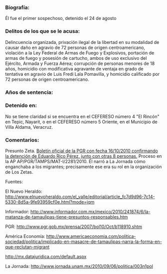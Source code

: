 ### Biografía: 

Él fue el primer sospechoso, detenido el 24 de agosto

### Delitos de los que se le acusa:

Delincuencia organizada, privación ilegal de la libertad en su modalidad de causar daño en agravio de 72 personas de origen centroamericano, violación a la Ley Federal de Armas de Fuego y Explosivos, portación de armas de fuego y posesión de cartucho, ambos de uso exclusivo del Ejército, Armada y Fuerza Aérea; corrupción de personas menores de 18 años, homicidio con modificativa agravante de ventaja en grado de tentativa en agravio de Luis Fredi Lala Pomavilla, y homicidio calificado por 72 personas de origen centroamericano.

### Años de sentencia:

### Detenido en:

No se tiene claridad si se encuentra en  el CEFERESO número 4 "El Rincón" en Tepic, Nayarit, o en el CEFERESO número 5 Oriente, en el Municipio de Villa Aldama, Veracruz.

### Comentarios:

Presunto Zeta.
[Boletín oficial de la PGR con fecha 16/10/2010 confirmando la detención de Eduardo Rico Pérez, junto con otras 8 personas.](http://www.pgr.gob.mx/prensa/2007/bol10/Oct/b118910.shtm)
Proceso en la AP AP/PGR/TAMPS/MAT-I/2281/2010.
Él narró a La Jornada cómo enganchaba a los migrantes; precisamente ese era su rol en la organización de Los Zetas.


Fuentes:

El Nuevo Heraldo: http://www.elnuevoheraldo.com/el_valle/editorial/article_fc7d9d96-7c14-5330-8d5a-9fe93959cf0e.html?mode=jqm

Informador: http://www.informador.com.mx/mexico/2010/241874/6/la-matanza-de-tamaulipas-tiene-presuntos-responsables.htm

PGR: http://www.pgr.gob.mx/prensa/2007/bol10/Oct/b118910.shtm

América Economía: http://www.americaeconomia.com/politica-sociedad/politica/implicado-en-masacre-de-tamaulipas-narra-la-forma-en-que-reclutan-migrant

http://mx.datajuridica.com/default.aspx

La Jornada: http://www.jornada.unam.mx/2010/09/06/politica/003n1pol



